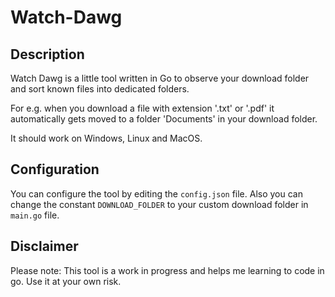 # Watch-Dawg

## Description

Watch Dawg is a little tool written in Go to observe your download folder and sort known files into dedicated folders.

For e.g. when you download a file with extension '.txt' or '.pdf' it automatically gets moved to a folder 'Documents' in your download folder.

It should work on Windows, Linux and MacOS.

## Configuration

You can configure the tool by editing the `config.json` file. Also you can change the constant `DOWNLOAD_FOLDER` to your custom download folder in `main.go` file.

## Disclaimer

Please note: This tool is a work in progress and helps me learning to code in go. Use it at your own risk.
